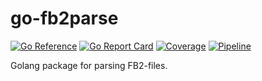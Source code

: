 # go-fb2parse

[![Go Reference](https://pkg.go.dev/badge/github.com/egnd/go-fb2parse.svg)](https://pkg.go.dev/github.com/egnd/go-fb2parse)
[![Go Report Card](https://goreportcard.com/badge/github.com/egnd/go-fb2parse)](https://goreportcard.com/report/github.com/egnd/go-fb2parse)
[![Coverage](https://gocover.io/_badge/github.com/egnd/go-fb2parse)](https://gocover.io/github.com/egnd/go-fb2parse)
[![Pipeline](https://github.com/egnd/go-fb2parse/actions/workflows/pipeline.yml/badge.svg)](https://github.com/egnd/go-fb2parse/actions?query=workflow%3APipeline)

Golang package for parsing FB2-files.
